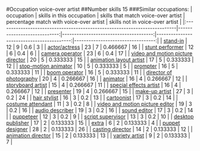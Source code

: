 #Occupation voice-over artist
##Number skills 15
###Similar occupations:
| occupation                                                                |   skills in this occupation |   skills that match voice-over artist |   percentage match with voice-over artist |   skills not in voice-over artist |
|:--------------------------------------------------------------------------|----------------------------:|--------------------------------------:|------------------------------------------:|----------------------------------:|
| [stand-in](stand-in.md)                                                   |                          12 |                                     9 |                                  0.6      |                                 3 |
| [actor/actress](actor-actress.md)                                         |                          23 |                                     7 |                                  0.466667 |                                16 |
| [stunt performer](stunt_performer.md)                                     |                          12 |                                     6 |                                  0.4      |                                 6 |
| [camera operator](camera_operator.md)                                     |                          23 |                                     6 |                                  0.4      |                                17 |
| [video and motion picture director](video_and_motion_picture_director.md) |                          20 |                                     5 |                                  0.333333 |                                15 |
| [animation layout artist](animation_layout_artist.md)                     |                          17 |                                     5 |                                  0.333333 |                                12 |
| [stop-motion animator](stop-motion_animator.md)                           |                          10 |                                     5 |                                  0.333333 |                                 5 |
| [prompter](prompter.md)                                                   |                          16 |                                     5 |                                  0.333333 |                                11 |
| [boom operator](boom_operator.md)                                         |                          16 |                                     5 |                                  0.333333 |                                11 |
| [director of photography](director_of_photography.md)                     |                          20 |                                     4 |                                  0.266667 |                                16 |
| [animator](animator.md)                                                   |                          16 |                                     4 |                                  0.266667 |                                12 |
| [storyboard artist](storyboard_artist.md)                                 |                          15 |                                     4 |                                  0.266667 |                                11 |
| [special effects artist](special_effects_artist.md)                       |                          16 |                                     4 |                                  0.266667 |                                12 |
| [presenter](presenter.md)                                                 |                          19 |                                     4 |                                  0.266667 |                                15 |
| [make-up artist](make-up_artist.md)                                       |                          27 |                                     3 |                                  0.2      |                                24 |
| [hair stylist](hair_stylist.md)                                           |                          16 |                                     3 |                                  0.2      |                                13 |
| [cartoonist](cartoonist.md)                                               |                          17 |                                     3 |                                  0.2      |                                14 |
| [costume attendant](costume_attendant.md)                                 |                          11 |                                     3 |                                  0.2      |                                 8 |
| [video and motion picture editor](video_and_motion_picture_editor.md)     |                          19 |                                     3 |                                  0.2      |                                16 |
| [audio describer](audio_describer.md)                                     |                          19 |                                     3 |                                  0.2      |                                16 |
| [sound editor](sound_editor.md)                                           |                          17 |                                     3 |                                  0.2      |                                14 |
| [puppeteer](puppeteer.md)                                                 |                          12 |                                     3 |                                  0.2      |                                 9 |
| [script supervisor](script_supervisor.md)                                 |                          13 |                                     3 |                                  0.2      |                                10 |
| [desktop publisher](desktop_publisher.md)                                 |                          17 |                                     2 |                                  0.133333 |                                15 |
| [extra](extra.md)                                                         |                           6 |                                     2 |                                  0.133333 |                                 4 |
| [puppet designer](puppet_designer.md)                                     |                          28 |                                     2 |                                  0.133333 |                                26 |
| [casting director](casting_director.md)                                   |                          14 |                                     2 |                                  0.133333 |                                12 |
| [animation director](animation_director.md)                               |                          15 |                                     2 |                                  0.133333 |                                13 |
| [variety artist](variety_artist.md)                                       |                           9 |                                     2 |                                  0.133333 |                                 7 |
